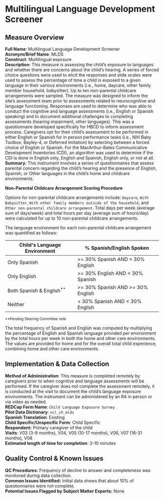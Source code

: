 # Multilingual Language Development Screener
## Measure Overview
**Full Name**: Multilingual Language Development Screener    
**Acronym/Brief Name**: MLDS    
**Construct**: Multilingual exposure       
**Description**: This measure is assessing the child’s exposure to languages and whether there are concerns about the child’s hearing. A series of forced choice questions were used to elicit the responses and slide scales were used to assess the percentage of time a child is exposed to a given language in their various environments (i.e., home, daycare, other family member household, babysitter). Up to ten non-parental childcare arrangements were sampled. The measure was designed to inform the site’s assessment team prior to assessments related to neurocognitive and language functioning. Responses are used to determine who was able to conduct the cognitive and language assessments (i.e., English or Spanish speaking) and to document additional challenges to completing assessments (hearing impairment, other languages). This was a questionnaire developed specifically for HBCD to inform assessment process. Caregivers opt for their child’s assessment to be performed in either English or Spanish for in person performance tasks (i.e., NIH Baby Toolbox, Bayley-4, or Deferred Imitation) by selecting between a forced choice of English or Spanish. For the MacArthur-Bates Communicative Development Inventories (CDI), an algorithm was used to determine if the CDI is done in English only, English and Spanish,  English only, or not at all.   
**Summary**: This instrument involves a series of questionnaires that assess parental concern regarding the child’s hearing and the presence of English, Spanish, or Other languages in the child’s home and childcare environments. 

**Non-Parental Childcare Arrangement Scoring Procedure** 

Options for non-parental childcare arrangements include: `Daycare`, `With Babysitter`, `With other family members outside of the household`, and `Other non-parental childcare arrangement`. Total days per week (average sum of days/week) and total hours per day (average sum of hours/day) were calculated for up to 10 non-parental childcare arrangements.

The language environment for each non-parental childcare arrangement was quantified as follows:

| Child's Language Environment | % Spanish/English Spoken |
| - | - |
| Only Spanish | >= 30% Spanish AND < 30% English |
| Only English | >= 30% English AND < 30% Spanish |
| Both Spanish & English<sup>**</sup> | >= 30% Spanish AND >= 30% English |
| Neither | < 30% Spanish AND < 30% English |

<sup>**Pending Steering Committee vote</sup>

The total frequency of Spanish and English was computed by multiplying the percentage of English and Spanish language provided per environment by the total hours per week in both the home and other care environments. The values are provided for home and for the overall total child experience, combining home and other care environments.

## Implementation & Data Collection
**Method of Administration**: This measure is completed remotely by caregivers prior to when cognitive and language assessments will be performed. If the caregiver does not complete the assessment remotely, it is conducted at the visit to document the child’s language exposure environments. The instrument can be administered by an RA in person or via video as needed.    
**REDCap Form Name**: `Child Language Exposure Survey`    
**Pilot Data Dictionary**: `ncl_ch_mlds`  
**Spanish Translation**: Existing   
**Child Specific/Unspecific Form**: Child Specific  
**Respondent:** Primary caregiver of the child  
**Visits**: V03 (3-9 months), V04, V05 (10-17 months), V06, V07 (16-31 months), V08  
**Estimated length of time for completion**: 3-10 minutes

## Quality Control & Known Issues
**QC Procedures:** Frequency of decline to answer and completeness was monitored during data collection.        
**Common Issues Identified:** Initial data shows that about 10% of questionnaires were not complete.    
**Potential Issues Flagged by Subject Matter Experts:** None